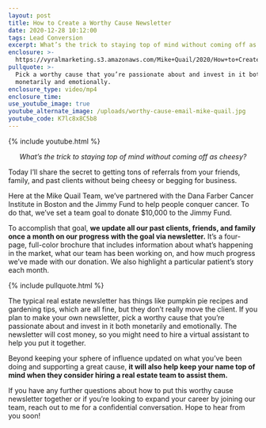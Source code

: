 ```yaml
---
layout: post
title: How to Create a Worthy Cause Newsletter
date: 2020-12-28 10:12:00
tags: Lead Conversion
excerpt: What’s the trick to staying top of mind without coming off as cheesy?
enclosure: >-
  https://vyralmarketing.s3.amazonaws.com/Mike+Quail/2020/How+to+Create+a+Worthy+Cause+Newsletter+(1).mp4
pullquote: >-
  Pick a worthy cause that you’re passionate about and invest in it both
  monetarily and emotionally.
enclosure_type: video/mp4
enclosure_time:
use_youtube_image: true
youtube_alternate_image: /uploads/worthy-cause-email-mike-quail.jpg
youtube_code: K7lc8x8C5b8
---
```


{% include youtube.html %}

<p style="text-align:center;"><em>What’s the trick to staying top of mind without coming off as cheesy?</em></p>

Today I’ll share the secret to getting tons of referrals from your friends, family, and past clients without being cheesy or begging for business.

Here at the Mike Quail Team, we’ve partnered with the Dana Farber Cancer Institute in Boston and the Jimmy Fund to help people conquer cancer. To do that, we’ve set a team goal to donate $10,000 to the Jimmy Fund.

To accomplish that goal, **we update all our past clients, friends, and family once a month on our progress with the goal via newsletter.** It’s a four-page, full-color brochure that includes information about what’s happening in the market, what our team has been working on, and how much progress we’ve made with our donation. We also highlight a particular patient’s story each month.

{% include pullquote.html %}

The typical real estate newsletter has things like pumpkin pie recipes and gardening tips, which are all fine, but they don’t really move the client. If you plan to make your own newsletter, pick a worthy cause that you’re passionate about and invest in it both monetarily and emotionally. The newsletter will cost money, so you might need to hire a virtual assistant to help you put it together.

Beyond keeping your sphere of influence updated on what you’ve been doing and supporting a great cause, **it will also help keep your name top of mind when they consider hiring a real estate team to assist them.**

If you have any further questions about how to put this worthy cause newsletter together or if you’re looking to expand your career by joining our team, reach out to me for a confidential conversation. Hope to hear from you soon\!
